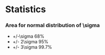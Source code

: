 Statistics
==========

### Area for normal distribution of \sigma

  - +/-\sigma 68%
  - +/- 2\sigma 95%
  - +/- 3\sigma 99.7%
